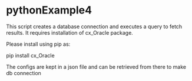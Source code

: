 # pythonExample4
This script creates a database connection and executes a query to fetch results. It requires installation of cx_Oracle package.

Please install using pip as:

pip install cx_Oracle

The configs are kept in a json file and can be retrieved from there to make db connection
